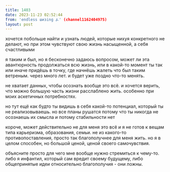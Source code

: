 ```yaml
---
title: 1403
date: 2023-11-23 02:52:44
from: 'endless шизing ⍼' (channel1162404975)
layout: post
---
```


хочется побольше найти и узнать людей, которые нихуя конкретного не делают, но при этом чувствуют свою жизнь насыщенной, а себя счастливыми

я таким и был, но я бесконечно задаюсь вопросом, может ли эта авантюрность продолжаться всю жизнь, или в какой-то момент ты так или иначе придёшь в точку, где начнёшь жалеть что был таким ветреным. через много лет. и будет уже поздно что-то менять.

не хватает данных, чтобы осознать вообще это всё. и хочется верить, что можно большую часть жизни расслаблено жить. особенно при моих аскетичных потребностях.

но тут ещё как будто ты видишь в себя какой-то потенциал, который ты не реализовываешь. но все планы рушатся потому что ты никогда не осознаешь их смысла и потому стабильности нет

короче, может действительно не для меня это всё и я не готов к вещам типа карьеризма, образования, семьи. не из какого-то противопоставления, просто так благополучнее для меня жить. 
но я в целом способен, но большой ценой, ценой своего самочувствия. 

объясните просто для чего мне вообще нужно стремиться к чему-то. либо я инфантил, который сам вредит своему будущему, либо общепринятые идеи относительно благополучия - они ложны.
